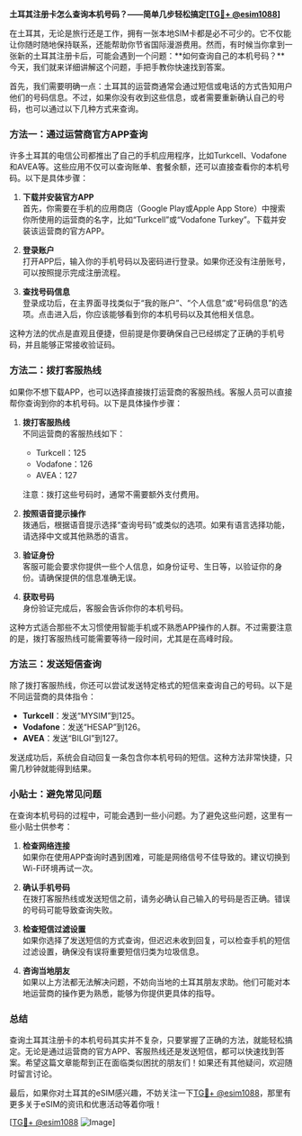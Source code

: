 **土耳其注册卡怎么查询本机号码？——简单几步轻松搞定[[TG💪+ @esim1088](https://t.me/s/esim1088)]**

在土耳其，无论是旅行还是工作，拥有一张本地SIM卡都是必不可少的。它不仅能让你随时随地保持联系，还能帮助你节省国际漫游费用。然而，有时候当你拿到一张新的土耳其注册卡后，可能会遇到一个问题：**如何查询自己的本机号码？**今天，我们就来详细讲解这个问题，手把手教你快速找到答案。

首先，我们需要明确一点：土耳其的运营商通常会通过短信或电话的方式告知用户他们的号码信息。不过，如果你没有收到这些信息，或者需要重新确认自己的号码，也可以通过以下几种方式来查询。

### 方法一：通过运营商官方APP查询

许多土耳其的电信公司都推出了自己的手机应用程序，比如Turkcell、Vodafone和AVEA等。这些应用不仅可以查询账单、套餐余额，还可以直接查看你的本机号码。以下是具体步骤：

1. **下载并安装官方APP**  
   首先，你需要在手机的应用商店（Google Play或Apple App Store）中搜索你所使用的运营商的名字，比如“Turkcell”或“Vodafone Turkey”。下载并安装该运营商的官方APP。

2. **登录账户**  
   打开APP后，输入你的手机号码以及密码进行登录。如果你还没有注册账号，可以按照提示完成注册流程。

3. **查找号码信息**  
   登录成功后，在主界面寻找类似于“我的账户”、“个人信息”或“号码信息”的选项。点击进入后，你应该能够看到你的本机号码以及其他相关信息。

这种方法的优点是直观且便捷，但前提是你要确保自己已经绑定了正确的手机号码，并且能够正常接收验证码。

### 方法二：拨打客服热线

如果你不想下载APP，也可以选择直接拨打运营商的客服热线。客服人员可以直接帮你查询到你的本机号码。以下是具体操作步骤：

1. **拨打客服热线**  
   不同运营商的客服热线如下：
   - Turkcell：125
   - Vodafone：126
   - AVEA：127

   注意：拨打这些号码时，通常不需要额外支付费用。

2. **按照语音提示操作**  
   拨通后，根据语音提示选择“查询号码”或类似的选项。如果有语言选择功能，请选择中文或其他熟悉的语言。

3. **验证身份**  
   客服可能会要求你提供一些个人信息，如身份证号、生日等，以验证你的身份。请确保提供的信息准确无误。

4. **获取号码**  
   身份验证完成后，客服会告诉你你的本机号码。

这种方式适合那些不太习惯使用智能手机或不熟悉APP操作的人群。不过需要注意的是，拨打客服热线可能需要等待一段时间，尤其是在高峰时段。

### 方法三：发送短信查询

除了拨打客服热线，你还可以尝试发送特定格式的短信来查询自己的号码。以下是不同运营商的具体指令：

- **Turkcell**：发送“MYSIM”到125。
- **Vodafone**：发送“HESAP”到126。
- **AVEA**：发送“BILGI”到127。

发送成功后，系统会自动回复一条包含你本机号码的短信。这种方法非常快捷，只需几秒钟就能得到结果。

### 小贴士：避免常见问题

在查询本机号码的过程中，可能会遇到一些小问题。为了避免这些问题，这里有一些小贴士供参考：

1. **检查网络连接**  
   如果你在使用APP查询时遇到困难，可能是网络信号不佳导致的。建议切换到Wi-Fi环境再试一次。

2. **确认手机号码**  
   在拨打客服热线或发送短信之前，请务必确认自己输入的号码是否正确。错误的号码可能导致查询失败。

3. **检查短信过滤设置**  
   如果你选择了发送短信的方式查询，但迟迟未收到回复，可以检查手机的短信过滤设置，确保没有误将重要短信归类为垃圾信息。

4. **咨询当地朋友**  
   如果以上方法都无法解决问题，不妨向当地的土耳其朋友求助。他们可能对本地运营商的操作更为熟悉，能够为你提供更具体的指导。

### 总结

查询土耳其注册卡的本机号码其实并不复杂，只要掌握了正确的方法，就能轻松搞定。无论是通过运营商的官方APP、客服热线还是发送短信，都可以快速找到答案。希望这篇文章能帮到正在面临类似困扰的朋友们！如果还有其他疑问，欢迎随时留言讨论。

最后，如果你对土耳其的eSIM感兴趣，不妨关注一下[TG💪+ @esim1088](https://t.me/s/esim1088)，那里有更多关于eSIM的资讯和优惠活动等着你哦！

[[TG💪+ @esim1088](https://t.me/s/esim1088) ![Image](https://i.postimg.cc/4NQfJmqS/Snipaste-2025-05-13-00-14-12.png)]